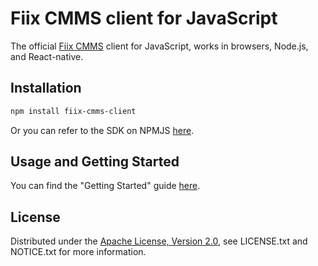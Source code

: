 # Fiix CMMS client for JavaScript

The official [Fiix CMMS](https://www.fiixsoftware.com) client for JavaScript, works in browsers, Node.js, and React-native.

## Installation

```sh
npm install fiix-cmms-client
```

Or you can refer to the SDK on NPMJS [here](https://www.npmjs.com/package/fiix-cmms-client?activeTab=versions).
## Usage and Getting Started

You can find the "Getting Started" guide [here](https://fiixlabs.github.io/api-documentation/guide.html).

## License

Distributed under the
[Apache License, Version 2.0](http://www.apache.org/licenses/LICENSE-2.0),
see LICENSE.txt and NOTICE.txt for more information.
